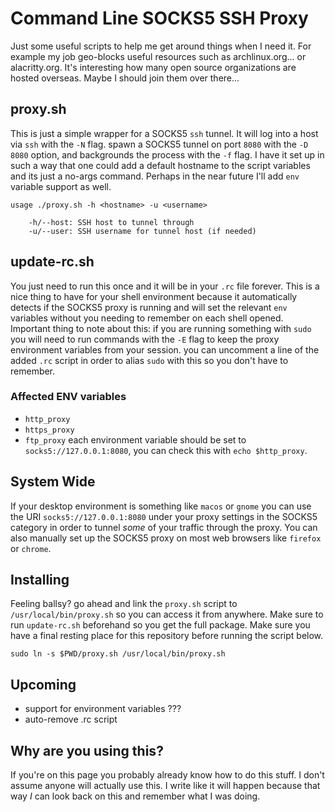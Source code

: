# Command Line SOCKS5 SSH Proxy
Just some useful scripts to help me get around things when I need it. For example my job geo-blocks useful resources such as archlinux.org... or alacritty.org. It's interesting how many open source organizations are hosted overseas. Maybe I should join them over there...
## proxy.sh
This is just a simple wrapper for a SOCKS5 `ssh` tunnel. It will log into a host via `ssh` with the `-N` flag. spawn a SOCKS5 tunnel on port `8080` with the `-D 8080` option, and backgrounds the process with the `-f` flag. I have it set up in such a way that one could add a default hostname to the script variables and its just a no-args command. Perhaps in the near future I'll add `env` variable support as well.
```
usage ./proxy.sh -h <hostname> -u <username>

    -h/--host: SSH host to tunnel through
    -u/--user: SSH username for tunnel host (if needed)
```
## update-rc.sh
You just need to run this once and it will be in your `.rc` file forever. This is a nice thing to have for your shell environment because it automatically detects if the SOCKS5 proxy is running and will set the relevant `env` variables without you needing to remember on each shell opened. Important thing to note about this: if you are running something with `sudo` you will need to run commands with the `-E` flag to keep the proxy environment variables from your session. you can uncomment a line of the added `.rc` script in order to alias `sudo` with this so you don't have to remember.
### Affected ENV variables
- `http_proxy`
- `https_proxy`
- `ftp_proxy`
each environment variable should be set to `socks5://127.0.0.1:8080`, you can check this with `echo $http_proxy`.
## System Wide
If your desktop environment is something like `macos` or `gnome` you can use the URI `socks5://127.0.0.1:8080` under your proxy settings in the SOCKS5 category in order to tunnel _some_ of your traffic through the proxy. You can also manually set up the SOCKS5 proxy on most web browsers like `firefox` or `chrome`.
## Installing
Feeling ballsy? go ahead and link the `proxy.sh` script to `/usr/local/bin/proxy.sh` so you can access it from anywhere. Make sure to run `update-rc.sh` beforehand so you get the full package. Make sure you have a final resting place for this repository before running the script below.
```
sudo ln -s $PWD/proxy.sh /usr/local/bin/proxy.sh
```
## Upcoming
- support for environment variables ???
- auto-remove .rc script
## Why are you using this?
If you're on this page you probably already know how to do this stuff. I don't assume anyone will actually use this. I write like it will happen because that way _I_ can look back on this and remember what I was doing.
